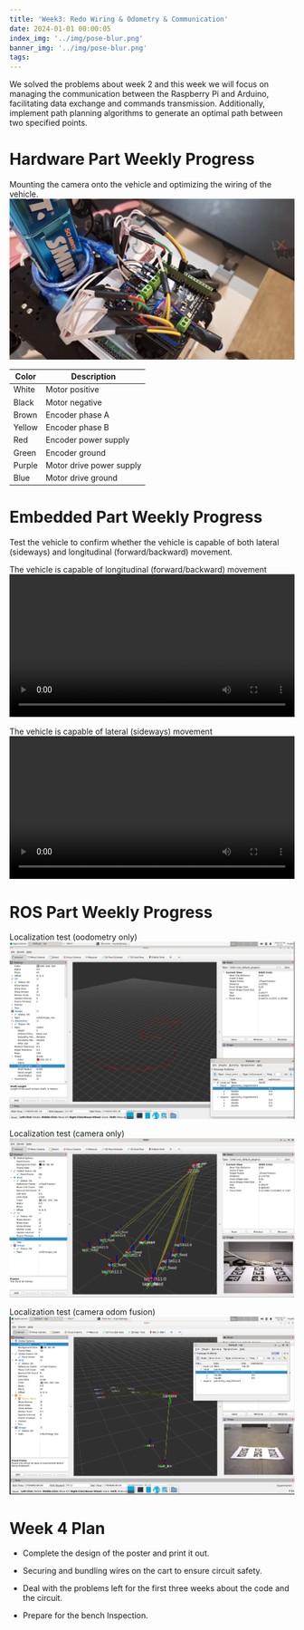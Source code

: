 ```yaml
---
title: 'Week3: Redo Wiring & Odometry & Communication'
date: 2024-01-01 00:00:05
index_img: '../img/pose-blur.png'
banner_img: '../img/pose-blur.png'
tags:
---
```

We solved the problems about week 2 and this week we will focus on managing the communication between the Raspberry Pi and Arduino, facilitating data exchange and commands transmission.  Additionally, implement path planning algorithms to generate an optimal path between two specified points.

# Hardware Part Weekly Progress
Mounting the camera onto the vehicle and optimizing the wiring of the vehicle.
![wiring](../img/wiring.jpg)

| Color  | Description              |
|--------|--------------------------|
| White  | Motor positive           |
| Black  | Motor negative           |
| Brown  | Encoder phase A          |
| Yellow | Encoder phase B          |
| Red    | Encoder power supply     |
| Green  | Encoder ground           |
| Purple | Motor drive power supply |
| Blue   | Motor drive ground       |


# Embedded Part Weekly Progress
Test the vehicle to confirm whether the vehicle is capable of both lateral (sideways) and longitudinal (forward/backward) movement.

The vehicle is capable of longitudinal (forward/backward) movement
<video style="width:100%;height:auto;" controls>
  <source src="/video/week3-1.webm" type="video/webm">
  Your browser does not support the video tag.
</video>

The vehicle is capable of lateral (sideways) movement
<video style="width:100%;height:auto;" controls>
  <source src="/video/week3-2.webm" type="video/webm">
  Your browser does not support the video tag.
</video>

# ROS Part Weekly Progress
Localization test (oodometry only)
![odom localization](../img/odom.png)

Localization test (camera only)
![camera localization](../img/pose.png)

Localization test (camera odom fusion)
![cam-odom localization](../img/odom_movement_with_cam.png)

# Week 4 Plan
- Complete the design of the poster and print it out.

- Securing and bundling wires on the cart to ensure circuit safety.

- Deal with the problems left for the first three weeks about the code and the circuit.

- Prepare for the bench Inspection.